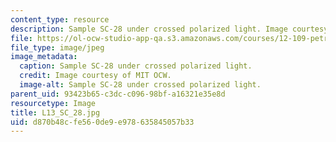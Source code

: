 ```yaml
---
content_type: resource
description: Sample SC-28 under crossed polarized light. Image courtesy of MIT OCW.
file: https://ol-ocw-studio-app-qa.s3.amazonaws.com/courses/12-109-petrology-fall-2005/d870b48cfe560de9e978635845057b33_L13_SC_28.jpg
file_type: image/jpeg
image_metadata:
  caption: Sample SC-28 under crossed polarized light.
  credit: Image courtesy of MIT OCW.
  image-alt: Sample SC-28 under crossed polarized light.
parent_uid: 93423b65-c3dc-c096-98bf-a16321e35e8d
resourcetype: Image
title: L13_SC_28.jpg
uid: d870b48c-fe56-0de9-e978-635845057b33
---
```

